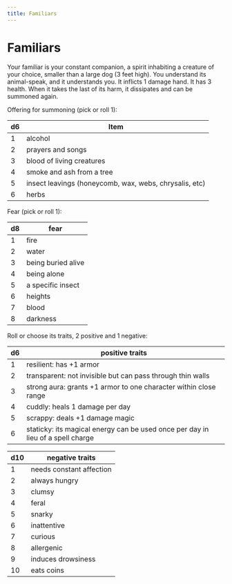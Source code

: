 ```yaml
---
title: Familiars
---
```



# Familiars 

Your familiar is your constant companion, a spirit inhabiting a creature of your choice, smaller than a large dog (3 feet high). You understand its animal-speak, and it understands you. It inflicts 1 damage hand. It has 3 health. When it takes the last of its harm, it dissipates and can be summoned again. 

Offering for summoning (pick or roll 1):

| d6   | Item                                                   |
| ---- | ------------------------------------------------------ |
| 1    | alcohol                                                |
| 2    | prayers and songs                                      |
| 3    | blood of living creatures                              |
| 4    | smoke and ash from a tree                              |
| 5    | insect leavings (honeycomb, wax, webs, chrysalis, etc) |
| 6    | herbs                                                  |

Fear (pick or roll 1):

| d8   | fear               |
| ---- | ------------------ |
| 1    | fire               |
| 2    | water              |
| 3    | being buried alive |
| 4    | being alone        |
| 5    | a specific insect  |
| 6    | heights            |
| 7    | blood              |
| 8    | darkness           |

Roll or choose its traits, 2 positive and 1 negative: 

| d6   | positive traits                                              |
| ---- | ------------------------------------------------------------ |
| 1    | resilient: has +1 armor                                      |
| 2    | transparent: not invisible but can pass through thin walls   |
| 3    | strong aura: grants +1 armor to one character within close range |
| 4    | cuddly: heals 1 damage per day                               |
| 5    | scrappy: deals +1 damage magic                               |
| 6    | staticky: its magical energy can be used once per day in lieu of a spell charge |

| d10  | negative traits          |
| ---- | ------------------------ |
| 1    | needs constant affection |
| 2    | always hungry            |
| 3    | clumsy                   |
| 4    | feral                    |
| 5    | snarky                   |
| 6    | inattentive              |
| 7    | curious                  |
| 8    | allergenic               |
| 9    | induces drowsiness       |
| 10   | eats coins               |